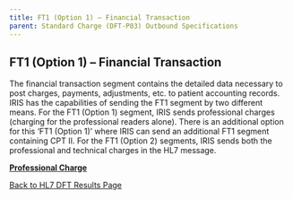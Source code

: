 ```yaml
---
title: FT1 (Option 1) – Financial Transaction
parent: Standard Charge (DFT-P03) Outbound Specifications
---
```


## FT1 (Option 1) – Financial Transaction

The financial transaction segment contains the detailed data necessary to post charges, payments, adjustments, etc. to patient accounting records. IRIS has the capabilities of sending the FT1 segment by two different means. For the FT1 (Option 1) segment, IRIS sends professional charges (charging for the professional readers alone). There is an additional option for this ‘FT1 (Option 1)’ where IRIS can send an additional FT1 segment containing CPT II. For the FT1 (Option 2) segments, IRIS sends both the professional and technical charges in the HL7 message.

[**Professional Charge**](/docs/integration/DFT_Results/FT1_Option1_Professional_Charge.md)

[Back to HL7 DFT Results Page](/docs/integration/DFT_Results/DFT_Results.md)